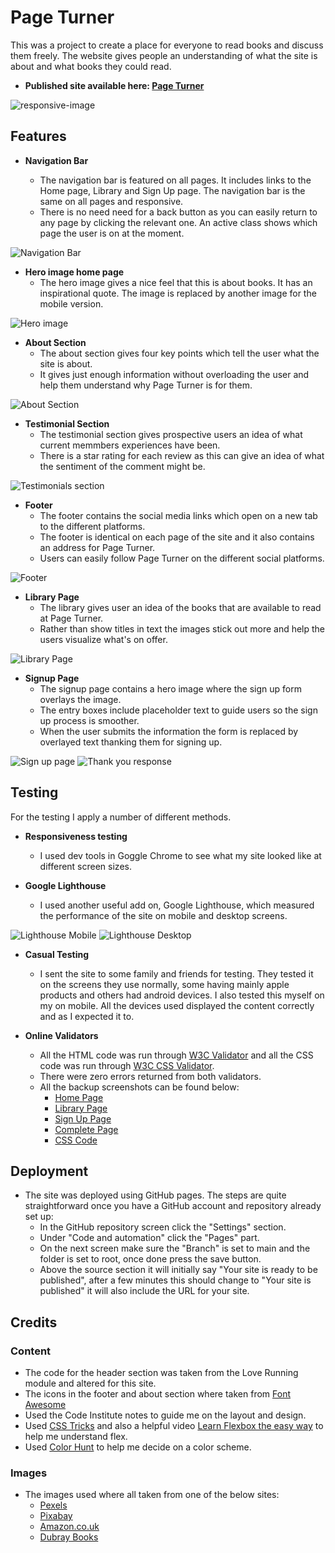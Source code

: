 # Page Turner

This was a project to create a place for everyone to read books and discuss them freely. The website gives people an understanding of what the site is about and what books they could read. 

- __Published site available here: [Page Turner](https://cwilson1993.github.io/Page-Turner-PP1/)__

![responsive-image](assets/docs/responsive_design_image.png)

## Features

- __Navigation Bar__

  - The navigation bar is featured on all pages. It includes links to the Home page, Library and Sign Up page. The navigation bar is the same on all pages and responsive.
  - There is no need need for a back button as you can easily return to any page by clicking the relevant one. An active class shows which page the user is on at the moment.

![Navigation Bar](assets/docs/nav_bar.png)

- __Hero image home page__
  - The hero image gives a nice feel that this is about books. It has an inspirational quote. The image is replaced by another image for the mobile version.

![Hero image](assets/docs/hero_image.png)

- __About Section__
  - The about section gives four key points which tell the user what the site is about.
  - It gives just enough information without overloading the user and help them understand why Page Turner is for them.

![About Section](assets/docs/about_image.png)

- __Testimonial Section__
  - The testimonial section gives prospective users an idea of what current memmbers experiences have been.  
  - There is a star rating for each review as this can give an idea of what the sentiment of the comment might be.

![Testimonials section](assets/docs/review_image.png)

- __Footer__
  - The footer contains the social media links which open on a new tab to the different platforms. 
  - The footer is identical on each page of the site and it also contains an address for Page Turner.
  - Users can easily follow Page Turner on the different social platforms.

![Footer](assets/docs/footer.png)

- __Library Page__
  - The library gives user an idea of the books that are available to read at Page Turner.
  - Rather than show titles in text the images stick out more and help the users visualize what's on offer.

![Library Page](assets/docs/library_image.png)

- __Signup Page__
  - The signup page contains a hero image where the sign up form overlays the image. 
  - The entry boxes include placeholder text to guide users so the sign up process is smoother.
  - When the user submits the information the form is replaced by overlayed text thanking them for signing up.

![Sign up page](assets/docs/signup_image.png)
![Thank you response](assets/docs/thank_you_message.png)

## Testing

For the testing I apply a number of different methods.

- __Responsiveness testing__
  - I used dev tools in Goggle Chrome to see what my site looked like at different screen sizes. 


- __Google Lighthouse__
  - I used another useful add on, Google Lighthouse, which measured the performance of the site on mobile and desktop screens.

![Lighthouse Mobile](assets/docs/Lighthouse_mobile.png) ![Lighthouse Desktop](assets/docs/Lighthouse_desktop.png)

- __Casual Testing__
  - I sent the site to some family and friends for testing. They tested it on the screens they use normally, some having mainly apple products and others had android devices. I also tested this myself on my on mobile. All the devices used displayed the content correctly and as I expected it to. 


- __Online Validators__
  - All the HTML code was run through [W3C Validator](https://validator.w3.org/#validate_by_input) and all the CSS code was run through [W3C CSS Validator](https://jigsaw.w3.org/css-validator/#validate_by_input). 
  - There were zero errors returned from both validators.
  - All the backup screenshots can be found below:
    - [Home Page](assets/docs/HTML_Validator_index.html.png)
    - [Library Page](assets/docs/HTML_Validator_library.html.png)
    - [Sign Up Page](assets/docs/HTML_Validator_signup.html.png)
    - [Complete Page](assets/docs/HTML_Validator_complete.html.png)
    - [CSS Code](assets/docs/CSS_Validator_style.css.png)

## Deployment

- The site was deployed using GitHub pages. The steps are quite straightforward once you have a GitHub account and repository already set up:
  - In the GitHub repository screen click the "Settings" section.
  - Under "Code and automation" click the "Pages" part.
  - On the next screen make sure the "Branch" is set to main and the folder is set to root, once done press the save button.
  - Above the source section it will initially say "Your site is ready to be published", after a few minutes this should change to "Your site is published" it will also include the URL for your site.

## Credits

### Content
- The code for the header section was taken from the Love Running module and altered for this site.
- The icons in the footer and about section where taken from [Font Awesome](https://fontawesome.com/)
- Used the Code Institute notes to guide me on the layout and design.
- Used [CSS Tricks](https://css-tricks.com/snippets/css/a-guide-to-flexbox/) and also a helpful video [Learn Flexbox the easy way](https://www.youtube.com/watch?v=u044iM9xsWU&t=786s) to help me understand flex.
- Used [Color Hunt](https://colorhunt.co/) to help me decide on a color scheme.

### Images
- The images used where all taken from one of the below sites:
  - [Pexels](https://www.pexels.com/)
  - [Pixabay](https://pixabay.com/)
  - [Amazon.co.uk](https://www.amazon.co.uk/)
  - [Dubray Books](https://www.dubraybooks.ie/)
